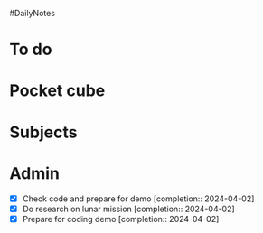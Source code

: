 #DailyNotes
# To do

# Pocket cube

# Subjects

# Admin
- [x] Check code and prepare for demo  [completion:: 2024-04-02]
- [x] Do research on lunar mission  [completion:: 2024-04-02]
- [x] Prepare for coding demo  [completion:: 2024-04-02]